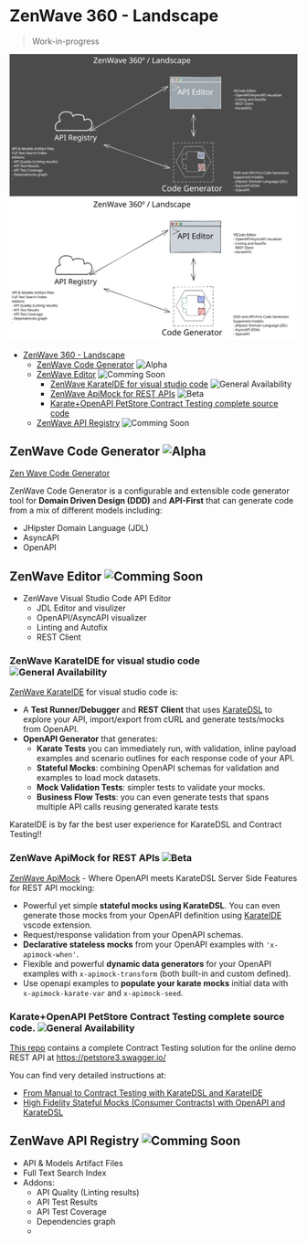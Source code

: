 # ZenWave 360 - Landscape

> Work-in-progress

<p align="center"  markdown="1">
  <img src="ZenWave-360-Landscape-dark.svg#gh-dark-mode-only" alt="ZenWave360 Landscape" />
  <img src="ZenWave-360-Landscape-light.svg#gh-light-mode-only" alt="ZenWave360 Landscape" />
</p>

- [ZenWave 360 - Landscape](#zenwave-360---landscape)
  - [ZenWave Code Generator](#zenwave-code-generator-) ![Alpha](https://img.shields.io/badge/lifecycle-alpha-yellow)
  - [ZenWave Editor](#zenwave-editor-) ![Comming Soon](https://img.shields.io/badge/lifecycle-Comming_Soon-lightgray)
    - [ZenWave KarateIDE for visual studio code](#zenwave-karateide-for-visual-studio-code-) ![General Availability](https://img.shields.io/badge/lifecycle-GA-green)
    - [ZenWave ApiMock for REST APIs](#zenwave-apimock-for-rest-apis-) ![Beta](https://img.shields.io/badge/lifecycle-beta-red)
    - [Karate+OpenAPI PetStore Contract Testing complete source code](#karateopenapi-petstore-contract-testing-complete-source-code-)
  - [ZenWave API Registry](#zenwave-api-registry-) ![Comming Soon](https://img.shields.io/badge/lifecycle-Comming_Soon-lightgray)

## ZenWave Code Generator ![Alpha](https://img.shields.io/badge/lifecycle-alpha-yellow)

[Zen Wave Code Generator](https://zenwave360.github.io/zenwave-code-generator/)

ZenWave Code Generator is a configurable and extensible code generator tool for **Domain Driven Design (DDD)** and **API-First** that can generate code from a mix of different models including:

- JHipster Domain Language (JDL)
- AsyncAPI
- OpenAPI

## ZenWave Editor ![Comming Soon](https://img.shields.io/badge/lifecycle-Comming_Soon-lightgray)

- ZenWave Visual Studio Code API Editor
  - JDL Editor and visulizer
  - OpenAPI/AsyncAPI visualizer
  - Linting and Autofix
  - REST Client

### ZenWave KarateIDE for visual studio code ![General Availability](https://img.shields.io/badge/lifecycle-GA-green)

[ZenWave KarateIDE](https://github.com/ZenWave360/karate-ide) for visual studio code is:

- A **Test Runner/Debugger** and **REST Client** that uses [KarateDSL](https://github.com/karatelabs/karate) to explore your API, import/export from cURL and generate tests/mocks from OpenAPI.
- **OpenAPI Generator** that generates:
  - **Karate Tests** you can immediately run, with validation, inline payload examples and scenario outlines for each response code of your API.
  - **Stateful Mocks**: combining OpenAPI schemas for validation and examples to load mock datasets.
  - **Mock Validation Tests**: simpler tests to validate your mocks.
  - **Business Flow Tests**: you can even generate tests that spans multiple API calls reusing generated karate tests

KarateIDE is by far the best user experience for KarateDSL and Contract Testing!!

### ZenWave ApiMock for REST APIs ![Beta](https://img.shields.io/badge/lifecycle-beta-red)

[ZenWave ApiMock](https://github.com/ZenWave360/zenwave-apimock) - Where OpenAPI meets KarateDSL Server Side Features for REST API mocking:

- Powerful yet simple **stateful mocks using KarateDSL**. You can even generate those mocks from your OpenAPI definition using [KarateIDE](https://marketplace.visualstudio.com/items?itemName=KarateIDE.karate-ide) vscode extension.
- Request/response validation from your OpenAPI schemas.
- **Declarative stateless mocks** from your OpenAPI examples with `'x-apimock-when'`.
- Flexible and powerful **dynamic data generators** for your OpenAPI examples with `x-apimock-transform` (both built-in and custom defined).
- Use openapi examples to **populate your karate mocks** initial data with `x-apimock-karate-var` and `x-apimock-seed`.

### Karate+OpenAPI PetStore Contract Testing complete source code. ![General Availability](https://img.shields.io/badge/lifecycle-GA-green)

[This repo](https://github.com/ZenWave360/karate-openapi-petstore) contains a complete Contract Testing solution for the online demo REST API at https://petstore3.swagger.io/

You can find very detailed instructions at:

- [From Manual to Contract Testing with KarateDSL and KarateIDE](https://medium.com/@ivangsa/from-manual-to-contract-testing-with-karatedsl-and-karateide-i-5884f1732680)
- [High Fidelity Stateful Mocks (Consumer Contracts) with OpenAPI and KarateDSL](https://medium.com/@ivangsa/high-fidelity-stateful-mocks-consumer-contracts-with-openapi-and-karatedsl-85a7f31cf84e)

## ZenWave API Registry ![Comming Soon](https://img.shields.io/badge/lifecycle-Comming_Soon-lightgray)

- API & Models Artifact Files
- Full Text Search Index
- Addons:
  - API Quality (Linting results)
  - API Test Results
  - API Test Coverage
  - Dependencies graph
  -
